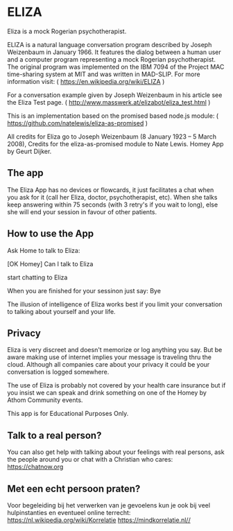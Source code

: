 # ELIZA
Eliza is a mock Rogerian psychotherapist.

ELIZA is a natural language conversation program described by Joseph Weizenbaum in January 1966. It features the dialog between a human user and a computer program representing a mock Rogerian psychotherapist.
The original program was implemented on the IBM 7094 of the Project MAC time-sharing system at MIT and was written in MAD-SLIP. For more information visit:
( https://en.wikipedia.org/wiki/ELIZA )

For a conversation example given by Joseph Weizenbaum in his article see the Eliza Test page. 
( http://www.masswerk.at/elizabot/eliza_test.html )

This is an implementation based on the promised based node.js module:
( https://github.com/natelewis/eliza-as-promised ) 

All credits for Eliza go to Joseph Weizenbaum (8 January 1923 – 5 March 2008),
Credits for the eliza-as-promised module to Nate Lewis.
Homey App by Geurt Dijker.

## The app
The Eliza App has no devices or flowcards, it just facilitates a chat when you ask for it (call her Eliza, doctor, psychotherapist, etc). When she talks keep answering within 75 seconds (with 3 retry's if you wait to long), else she will end your session in favour of other patients.

## How to use the App
Ask Home to talk to Eliza:

[OK Homey] Can I talk to Eliza

start chatting to Eliza 

When you are finished for your sessinon just say: Bye 

The illusion of intelligence of Eliza works best if you limit your conversation to talking about yourself and your life.

## Privacy
Eliza is very discreet and doesn't memorize or log anything you say. But be aware making use of internet implies your message is traveling thru the cloud. Although all companies care about your privacy it could be your conversation is logged somewhere.

The use of Eliza is probably not covered by your health care insurance but if you insist we can speak and drink something on one of the Homey by Athom Community events.

This app is for Educational Purposes Only.

## Talk to a real person?
You can also get help with talking about your feelings with real persons,
ask the people around you or chat with a Christian who cares:
https://chatnow.org

## Met een echt persoon praten?
Voor begeleiding bij het verwerken van je gevoelens kun je ook bij veel  hulpinstanties en eventueel online terrecht:
https://nl.wikipedia.org/wiki/Korrelatie
https://mindkorrelatie.nl//
